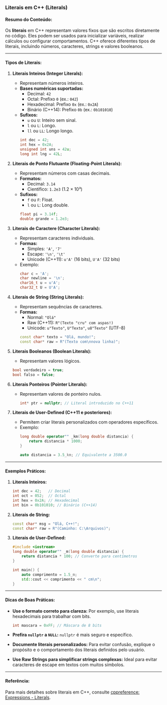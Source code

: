### Literais em C++ (Literals)

#### Resumo do Conteúdo:
Os **literais** em C++ representam valores fixos que são escritos diretamente no código. Eles podem ser usados para inicializar variáveis, realizar cálculos ou configurar comportamentos. C++ oferece diferentes tipos de literais, incluindo números, caracteres, strings e valores booleanos.

---

#### Tipos de Literais:

1. **Literais Inteiros (Integer Literals):**
   - Representam números inteiros.
   - **Bases numéricas suportadas:**
     - Decimal: `42`
     - Octal: Prefixo `0` (ex.: `042`)
     - Hexadecimal: Prefixo `0x` (ex.: `0x2A`)
     - Binário (C++14): Prefixo `0b` (ex.: `0b101010`)
   - **Sufixos:**
     - `u` ou `U`: Inteiro sem sinal.
     - `l` ou `L`: Longo.
     - `ll` ou `LL`: Longo longo.
     ```cpp
     int dec = 42;
     int hex = 0x2A;
     unsigned int uns = 42u;
     long int lng = 42L;
     ```

2. **Literais de Ponto Flutuante (Floating-Point Literals):**
   - Representam números com casas decimais.
   - **Formatos:**
     - Decimal: `3.14`
     - Científico: `1.2e3` (1.2 × 10³)
   - **Sufixos:**
     - `f` ou `F`: Float.
     - `l` ou `L`: Long double.
     ```cpp
     float pi = 3.14f;
     double grande = 1.2e3;
     ```

3. **Literais de Caractere (Character Literals):**
   - Representam caracteres individuais.
   - **Formas:**
     - Simples: `'A'`, `'7'`
     - Escape: `'\n'`, `'\t'`
     - Unicode (C++11): `u'A'` (16 bits), `U'A'` (32 bits)
   - Exemplo:
     ```cpp
     char c = 'A';
     char newline = '\n';
     char16_t u = u'A';
     char32_t U = U'A';
     ```

4. **Literais de String (String Literals):**
   - Representam sequências de caracteres.
   - **Formas:**
     - Normal: `"Olá"`
     - Raw (C++11): `R"(Texto "cru" com aspas!)`
     - Unicode: `u"Texto"`, `U"Texto"`, `u8"Texto"` (UTF-8)
     ```cpp
     const char* texto = "Olá, mundo!";
     const char* raw = R"(Texto com\nnova linha)";
     ```

5. **Literais Booleanos (Boolean Literals):**
   - Representam valores lógicos.
   ```cpp
   bool verdadeiro = true;
   bool falso = false;
   ```

6. **Literais Ponteiros (Pointer Literals):**
   - Representam valores de ponteiro nulos.
     ```cpp
     int* ptr = nullptr; // Literal introduzido no C++11
     ```

7. **Literais de User-Defined (C++11 e posteriores):**
   - Permitem criar literais personalizados com operadores específicos.
   - Exemplo:
     ```cpp
     long double operator"" _km(long double distancia) {
         return distancia * 1000;
     }

     auto distancia = 3.5_km; // Equivalente a 3500.0
     ```

---

#### Exemplos Práticos:

1. **Literais Inteiros:**
   ```cpp
   int dec = 42;   // Decimal
   int oct = 052;  // Octal
   int hex = 0x2A; // Hexadecimal
   int bin = 0b101010; // Binário (C++14)
   ```

2. **Literais de String:**
   ```cpp
   const char* msg = "Olá, C++!";
   const char* raw = R"(Caminho: C:\Arquivos)";
   ```

3. **Literais de User-Defined:**
   ```cpp
   #include <iostream>
   long double operator"" _m(long double distancia) {
       return distancia * 100; // Converte para centímetros
   }

   int main() {
       auto comprimento = 1.5_m;
       std::cout << comprimento << " cm\n";
   }
   ```

---

#### Dicas de Boas Práticas:

- **Use o formato correto para clareza:** Por exemplo, use literais hexadecimais para trabalhar com bits.
  ```cpp
  int mascara = 0xFF; // Máscara de 8 bits
  ```
  
- **Prefira `nullptr` a `NULL`:** `nullptr` é mais seguro e específico.
- **Documente literais personalizados:** Para evitar confusão, explique o propósito e o comportamento dos literais definidos pelo usuário.
- **Use Raw Strings para simplificar strings complexas:** Ideal para evitar caracteres de escape em textos com muitos símbolos.

---

#### Referência:
Para mais detalhes sobre literais em C++, consulte [cppreference: Expressions - Literals](https://en.cppreference.com/w/cpp/language/expressions#Literals).